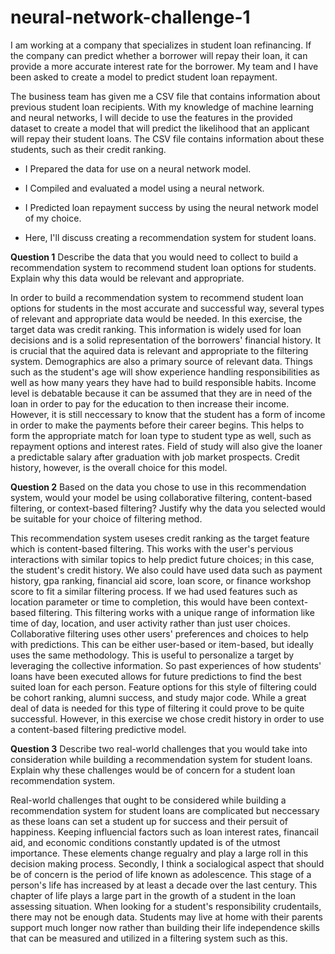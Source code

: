 # neural-network-challenge-1
I am working at a company that specializes in student loan refinancing. If the company can predict whether a borrower will repay their loan, it can provide a more accurate interest rate for the borrower. My team and I have been asked to create a model to predict student loan repayment.

The business team has given me a CSV file that contains information about previous student loan recipients. With my knowledge of machine learning and neural networks, I will decide to use the features in the provided dataset to create a model that will predict the likelihood that an applicant will repay their student loans. The CSV file contains information about these students, such as their credit ranking.

* I Prepared the data for use on a neural network model.

* I Compiled and evaluated a model using a neural network.

* I Predicted loan repayment success by using the neural network model of my choice.

* Here, I'll discuss creating a recommendation system for student loans.

**Question 1**
Describe the data that you would need to collect to build a recommendation system to recommend student loan options for students. Explain why this data would be relevant and appropriate.

In order to build a recommendation system to recommend student loan options for students in the most accurate and successful way, several types of relevant and appropriate data would be needed. In this exercise, the target data was credit ranking. This information is widely used for loan decisions and is a solid representation of the borrowers' financial history. It is crucial that the aquired data is relevant and appropriate to the filtering system. Demographics are also a primary source of relevant data. Things such as the student's age will show experience handling responsibilities as well as how many years they have had to build responsible habits. Income level is debatable because it can be assumed that they are in need of the loan in order to pay for the education to then increase their income. However, it is still neccessary to know that the student has a form of income in order to make the payments before their career begins. This helps to form the appropriate match for loan type to student type as well, such as repayment options and interest rates. Field of study will also give the loaner a predictable salary after graduation with job market prospects. Credit history, however, is the overall choice for this model.


**Question 2**
Based on the data you chose to use in this recommendation system, would your model be using collaborative filtering, content-based filtering, or context-based filtering? Justify why the data you selected would be suitable for your choice of filtering method.

This recommendation system useses credit ranking as the target feature which is content-based filtering. This works with the user's pervious interactions with similar topics to help predict future choices; in this case, the student's credit history. We also could have used data such as payment history, gpa ranking, financial aid score, loan score, or finance workshop score to fit a similar filtering process. If we had used features such as location parameter or time to completion, this would have been context-based filtering. This filtering works with a unique range of information like time of day, location, and user activity rather than just user choices. Collaborative filtering uses other users' preferences and choices to help with predictions. This can be either user-based or item-based, but ideally uses the same methodology. This is useful to personalize a target by leveraging the collective information. So past experiences of how students' loans have been executed allows for future predictions to find the best suited loan for each person. Feature options for this style of filtering could be cohort ranking, alumni success, and study major code. While a great deal of data is needed for this type of filtering it could prove to be quite successful. However, in this exercise we chose credit history in order to use a content-based filtering predictive model.


**Question 3**
Describe two real-world challenges that you would take into consideration while building a recommendation system for student loans. Explain why these challenges would be of concern for a student loan recommendation system.

Real-world challenges that ought to be considered while building a recommendation system for student loans are complicated but neccessary as these loans can set a student up for success and their persuit of happiness. Keeping influencial factors such as loan interest rates, financail aid, and economic conditions constantly updated is of the utmost importance. These elements change regualry and play a large roll in this decision making process. Secondly, I think a socialogical aspect that should be of concern is the period of life known as adolescence. This stage of a person's life has increased by at least a decade over the last century. This chapter of life plays a large part in the growth of a student in the loan assessing situation. When looking for a student's responsibility crudentails, there may not be enough data. Students may live at home with their parents support much longer now rather than building their life independence skills that can be measured and utilized in a filtering system such as this.

